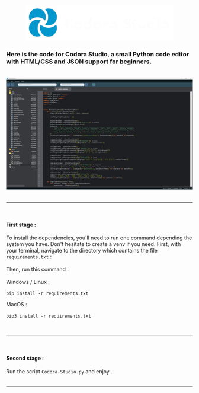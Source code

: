 <div align="center">
    <img src="assets/logo_codora.png" alt="Codora Logo" width="400"/>
</div>

<h3>Here is the code for Codora Studio, a small Python code editor with HTML/CSS and JSON support for beginners.</h3>
<br>

<div align="center">
    <img src="assets/codora.png" alt="Codora Screenshot" width="700"/>
</div>
<br>

<hr style="height:2px; background-color:gray; border:none;">
<br>

<h4>First stage :</h4>
To install the dependencies, you'll need to run one command depending the system you have. Don't hesitate to create a venv if you need.
First, with your terminal, navigate to the directory which contains the file <code>requirements.txt</code> :
<br><br>
Then, run this command :
<br><br>
Windows / Linux :

```shell
pip install -r requirements.txt
```
MacOS :
```shell
pip3 install -r requirements.txt
```
<br>

<hr style="height:2px; background-color:gray; border:none;">
<br>

<h4>Second stage :</h4>
Run the script <code>Codora-Studio.py</code> and enjoy...
<br><br>

<hr style="height:2px; background-color:gray; border:none;">
<br>
